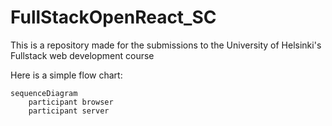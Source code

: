 # FullStackOpenReact_SC
This is a repository made for the submissions to the University of Helsinki's Fullstack web development course

Here is a simple flow chart:

```mermaid
sequenceDiagram
    participant browser
    participant server

    
```
